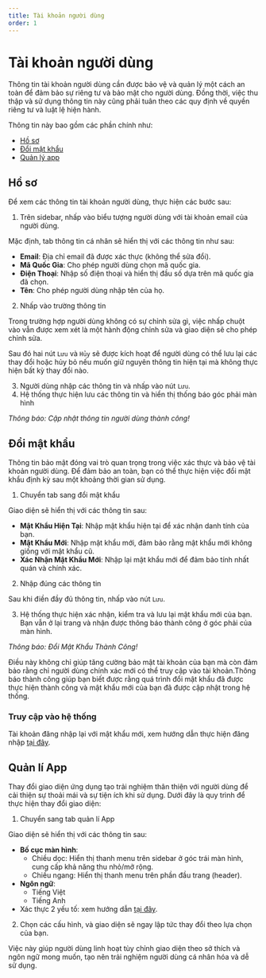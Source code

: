 ```yaml
---
title: Tài khoản người dùng
order: 1
---
```


# Tài khoản người dùng

Thông tin tài khoản người dùng cần được bảo vệ và quản lý một cách an toàn để đảm bảo sự riêng tư và bảo mật cho người dùng. Đồng thời, việc thu thập và sử dụng thông tin này cũng phải tuân theo các quy định về quyền riêng tư và luật lệ hiện hành.

Thông tin này bao gồm các phần chính như:

- [Hồ sơ](#hồ-sơ)
- [Đổi mật khẩu](#đổi-mật-khẩu)
- [Quản lý app](#quản-lí-app)

## Hồ sơ

Để xem các thông tin tài khoản người dùng, thực hiện các bước sau:

1. Trên sidebar, nhấp vào biểu tượng người dùng với tài khoản email của người dùng.

Mặc định, tab thông tin cá nhân sẽ hiển thị với các thông tin như sau:

- **Email**: Địa chỉ email đã được xác thực (không thể sửa đổi).
- **Mã Quốc Gia**: Cho phép người dùng chọn mã quốc gia.
- **Điện Thoại**: Nhập số điện thoại và hiển thị đầu số dựa trên mã quốc gia đã chọn.
- **Tên**: Cho phép người dùng nhập tên của họ.

2. Nhấp vào trường thông tin

Trong trường hợp người dùng không có sự chỉnh sửa gì, việc nhấp chuột vào vẫn được xem xét là một hành động chỉnh sửa và giao diện sẽ cho phép chỉnh sửa.

Sau đó hai nút `Lưu` và `Hủy` sẽ được kích hoạt để người dùng có thể lưu lại các thay đổi hoặc hủy bỏ nếu muốn giữ nguyên thông tin hiện tại mà không thực hiện bất kỳ thay đổi nào.

3. Người dùng nhập các thông tin và nhấp vào nút `Lưu`.
4. Hệ thống thực hiện lưu các thông tin và hiển thị thống báo góc phải màn hình

<!-- ![]() -->

_Thông báo: Cập nhật thông tin người dùng thành công!_

## Đổi mật khẩu

Thông tin bảo mật đóng vai trò quan trọng trong việc xác thực và bảo vệ tài khoản người dùng. Để đảm bảo an toàn, bạn có thể thực hiện việc đổi mật khẩu định kỳ sau một khoảng thời gian sử dụng.

1. Chuyển tab sang đổi mật khẩu

Giao diện sẽ hiển thị với các thông tin sau:

- **Mật Khẩu Hiện Tại**: Nhập mật khẩu hiện tại để xác nhận danh tính của bạn.
- **Mật Khẩu Mới**: Nhập mật khẩu mới, đảm bảo rằng mật khẩu mới không giống với mật khẩu cũ.
- **Xác Nhận Mật Khẩu Mới**: Nhập lại mật khẩu mới để đảm bảo tính nhất quán và chính xác.

2. Nhập đúng các thông tin

Sau khi điền đầy đủ thông tin, nhấp vào nút `Lưu`.

3. Hệ thống thực hiện xác nhận, kiểm tra và lưu lại mật khẩu mới của bạn. Bạn vẫn ở lại trang và nhận được thông báo thành công ở góc phải của màn hình.

<!-- ![]() -->

_Thông báo: Đổi Mật Khẩu Thành Công!_

Điều này không chỉ giúp tăng cường bảo mật tài khoản của bạn mà còn đảm bảo rằng chỉ người dùng chính xác mới có thể truy cập vào tài khoản.Thông báo thành công giúp bạn biết được rằng quá trình đổi mật khẩu đã được thực hiện thành công và mật khẩu mới của bạn đã được cập nhật trong hệ thống.

### Truy cập vào hệ thống

Tài khoản đăng nhập lại với mật khẩu mới, xem hướng dẫn thực hiện đăng nhập [tại đây](c-sign-in.md#đăng-nhập-tài-khoản).

## Quản lí App

Thay đổi giao diện ứng dụng tạo trải nghiệm thân thiện với người dùng để cải thiện sự thoải mái và sự tiện ích khi sử dụng. Dưới đây là quy trình để thực hiện thay đổi giao diện:

1. Chuyển sang tab quản lí App

Giao diện sẽ hiển thị với các thông tin sau:

- **Bố cục màn hình**:
  - Chiều dọc: Hiển thị thanh menu trên sidebar ở góc trái màn hình, cung cấp khả năng thu nhỏ/mở rộng.
  - Chiều ngang: Hiển thị thanh menu trên phần đầu trang (header).
- **Ngôn ngữ**:
  - Tiếng Việt
  - Tiếng Anh
- Xác thực 2 yếu tố: xem hướng dẫn [tại đây](../04-two-factor-authen/e-login-with-2fa.md#đăng-nhập-hệ-thống-khi-bật-xác-thực-hai-yếu-tố).

2. Chọn các cấu hình, và giao diện sẽ ngay lập tức thay đổi theo lựa chọn của bạn.

Việc này giúp người dùng linh hoạt tùy chỉnh giao diện theo sở thích và ngôn ngữ mong muốn, tạo nên trải nghiệm người dùng cá nhân hóa và dễ sử dụng.
